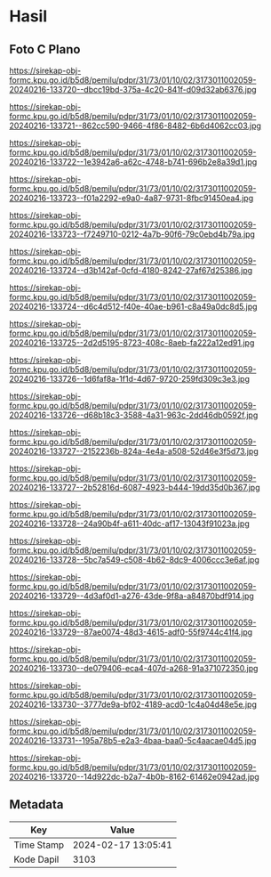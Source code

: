 # Hasil

## Foto C Plano

https://sirekap-obj-formc.kpu.go.id/b5d8/pemilu/pdpr/31/73/01/10/02/3173011002059-20240216-133720--dbcc19bd-375a-4c20-841f-d09d32ab6376.jpg

https://sirekap-obj-formc.kpu.go.id/b5d8/pemilu/pdpr/31/73/01/10/02/3173011002059-20240216-133721--862cc590-9466-4f86-8482-6b6d4062cc03.jpg

https://sirekap-obj-formc.kpu.go.id/b5d8/pemilu/pdpr/31/73/01/10/02/3173011002059-20240216-133722--1e3942a6-a62c-4748-b741-696b2e8a39d1.jpg

https://sirekap-obj-formc.kpu.go.id/b5d8/pemilu/pdpr/31/73/01/10/02/3173011002059-20240216-133723--f01a2292-e9a0-4a87-9731-8fbc91450ea4.jpg

https://sirekap-obj-formc.kpu.go.id/b5d8/pemilu/pdpr/31/73/01/10/02/3173011002059-20240216-133723--f7249710-0212-4a7b-90f6-79c0ebd4b79a.jpg

https://sirekap-obj-formc.kpu.go.id/b5d8/pemilu/pdpr/31/73/01/10/02/3173011002059-20240216-133724--d3b142af-0cfd-4180-8242-27af67d25386.jpg

https://sirekap-obj-formc.kpu.go.id/b5d8/pemilu/pdpr/31/73/01/10/02/3173011002059-20240216-133724--d6c4d512-f40e-40ae-b961-c8a49a0dc8d5.jpg

https://sirekap-obj-formc.kpu.go.id/b5d8/pemilu/pdpr/31/73/01/10/02/3173011002059-20240216-133725--2d2d5195-8723-408c-8aeb-fa222a12ed91.jpg

https://sirekap-obj-formc.kpu.go.id/b5d8/pemilu/pdpr/31/73/01/10/02/3173011002059-20240216-133726--1d6faf8a-1f1d-4d67-9720-259fd309c3e3.jpg

https://sirekap-obj-formc.kpu.go.id/b5d8/pemilu/pdpr/31/73/01/10/02/3173011002059-20240216-133726--d68b18c3-3588-4a31-963c-2dd46db0592f.jpg

https://sirekap-obj-formc.kpu.go.id/b5d8/pemilu/pdpr/31/73/01/10/02/3173011002059-20240216-133727--2152236b-824a-4e4a-a508-52d46e3f5d73.jpg

https://sirekap-obj-formc.kpu.go.id/b5d8/pemilu/pdpr/31/73/01/10/02/3173011002059-20240216-133727--2b52816d-6087-4923-b444-19dd35d0b367.jpg

https://sirekap-obj-formc.kpu.go.id/b5d8/pemilu/pdpr/31/73/01/10/02/3173011002059-20240216-133728--24a90b4f-a611-40dc-af17-13043f91023a.jpg

https://sirekap-obj-formc.kpu.go.id/b5d8/pemilu/pdpr/31/73/01/10/02/3173011002059-20240216-133728--5bc7a549-c508-4b62-8dc9-4006ccc3e6af.jpg

https://sirekap-obj-formc.kpu.go.id/b5d8/pemilu/pdpr/31/73/01/10/02/3173011002059-20240216-133729--4d3af0d1-a276-43de-9f8a-a84870bdf914.jpg

https://sirekap-obj-formc.kpu.go.id/b5d8/pemilu/pdpr/31/73/01/10/02/3173011002059-20240216-133729--87ae0074-48d3-4615-adf0-55f9744c41f4.jpg

https://sirekap-obj-formc.kpu.go.id/b5d8/pemilu/pdpr/31/73/01/10/02/3173011002059-20240216-133730--de079406-eca4-407d-a268-91a371072350.jpg

https://sirekap-obj-formc.kpu.go.id/b5d8/pemilu/pdpr/31/73/01/10/02/3173011002059-20240216-133730--3777de9a-bf02-4189-acd0-1c4a04d48e5e.jpg

https://sirekap-obj-formc.kpu.go.id/b5d8/pemilu/pdpr/31/73/01/10/02/3173011002059-20240216-133731--195a78b5-e2a3-4baa-baa0-5c4aacae04d5.jpg

https://sirekap-obj-formc.kpu.go.id/b5d8/pemilu/pdpr/31/73/01/10/02/3173011002059-20240216-133720--14d922dc-b2a7-4b0b-8162-61462e0942ad.jpg


## Metadata

| Key        | Value               |
| ---------- | ------------------- |
| Time Stamp | 2024-02-17 13:05:41 |
| Kode Dapil | 3103                |



